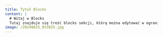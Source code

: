 ```yaml
---
title: Tytuł Blocks
content: |
  # Witaj w Blocks
  Tutaj znajduje się treść blocks sekcji, którą można edytować w ograniczony sposób.
image: /20240825_033825.jpg
---
```


#

